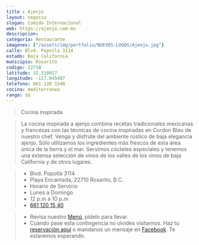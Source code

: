 ```yaml
---
title : Ajenjo
layout: negocio
slogan: Comida Internacional
web: https://ajenjo.com.mx
descripcion: 
categoria: Restaurante
imagenes: ["/assets/img/portfolio/NUEVOS-LOGOS/Ajenjo.jpg"]
calle: Blvd. Popotla 3114
estado: Baja California
municipio: Rosarito
codigo: 22710
latitude: 32.310917
longitude: -117.045487
telefono: 661 120 1540
cocina: mediterranea
rango: $$
---
```


>Cocina inspirada

>La cocina inspirada a ajenjo combina recetas tradicionales mexicanas y francesas con las técnicas de cocina inspiradas en Cordon Bleu de nuestro chef. Venga y disfrute del ambiente rústico de baja elegancia ajenjo. Sólo utilizamos los ingredientes más frescos de esta área única de la tierra y el mar. Servimos cócteles especiales y tenemos una extensa selección de vinos de los valles de los vinos de baja California y de otros lugares.

 >* Blvd. Popotla 3114
 >* Playa Encantada, 22710 Rosarito, B.C.
 >* Horario de Servicio
 >* Lunes a Domingo  
 >* 12 p.m a 10 p.m
 >* <a href="tel:+526611201540">661 120 15 40</a>

 >* Revisa nuestro [Menú](https://ajenjo.com.mx/menus/?lang=es), pídelo para llevar.  
 >* Cuando pase esta contingencia no olvides visitarnos. Haz tu [reservación aquí](https://ajenjo.com.mx/reservaciones/?lang=es) o mandanos un mensaje en [Facebook](https://www.facebook.com/ajenjo.latitud). Te estaremos esperando.

